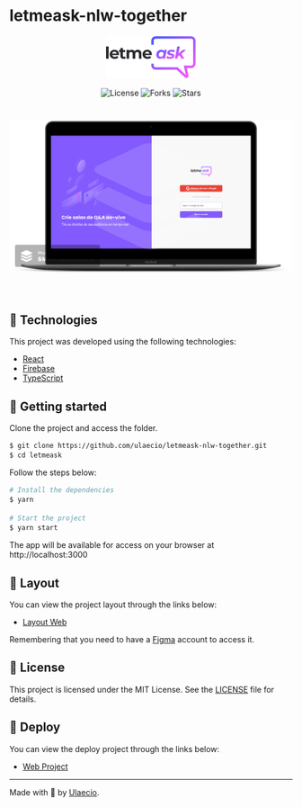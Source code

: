 # letmeask-nlw-together

<p align="center">
  <img alt="Letmeask" src="https://github.com/ulaecio/letmeask-nlw-together/blob/main/letmeask/assets/logo.svg" width="160px">
</p>

<p align="center">
  
  <img  src="https://img.shields.io/static/v1?label=license&message=MIT&color=5965E0&labelColor=121214" alt="License">
  
  <img src="https://img.shields.io/github/forks/ulaecio/letmeask-nlw-together?label=forks&message=MIT&color=5965E0&labelColor=121214" alt="Forks">     

  <img src="https://img.shields.io/github/stars/ulaecio/letmeask-nlw-together?label=stars&message=MIT&color=5965E0&labelColor=121214" alt="Stars">
  
</p>

<h1 align="center">
    <img alt="Letmeask" title="Letmeask" src="https://github.com/ulaecio/letmeask-nlw-together/blob/main/letmeask/assets/letmeask-smartmockup.png" />
</h1>

<br>

## 🧪 Technologies

This project was developed using the following technologies:

- [React](https://reactjs.org)
- [Firebase](https://firebase.google.com/)
- [TypeScript](https://www.typescriptlang.org/)

## 🚀 Getting started

Clone the project and access the folder.

```bash
$ git clone https://github.com/ulaecio/letmeask-nlw-together.git
$ cd letmeask
```

Follow the steps below:
```bash
# Install the dependencies
$ yarn

# Start the project
$ yarn start
```
The app will be available for access on your browser at http://localhost:3000

## 🔖 Layout

You can view the project layout through the links below:

- [Layout Web](https://www.figma.com/file/u0BQK8rCf2KgzcukdRRCWh/Letmeask/duplicate) 

Remembering that you need to have a [Figma](http://figma.com/) account to access it.

## 📝 License

This project is licensed under the MIT License. See the [LICENSE](LICENSE.md) file for details.

## 🔖 Deploy

You can view the deploy project through the links below:

- [Web Project](https://letmeask-e6963.web.app/)

---

Made with 💜 by [Ulaecio](https://github.com/ulaecio/).


